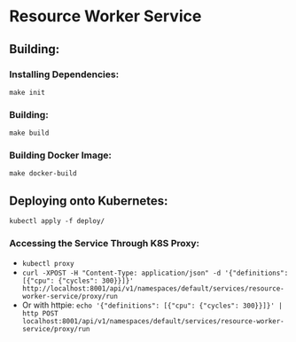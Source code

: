 # Resource Worker Service

## Building:

### Installing Dependencies:
`make init`

### Building:
`make build`

### Building Docker Image:
`make docker-build`

## Deploying onto Kubernetes:
`kubectl apply -f deploy/`

### Accessing the Service Through K8S Proxy:
- `kubectl proxy`
- `curl -XPOST -H "Content-Type: application/json" -d '{"definitions": [{"cpu": {"cycles": 300}}]}' http://localhost:8001/api/v1/namespaces/default/services/resource-worker-service/proxy/run`
- Or with httpie: `echo '{"definitions": [{"cpu": {"cycles": 300}}]}' | http POST localhost:8001/api/v1/namespaces/default/services/resource-worker-service/proxy/run`
